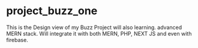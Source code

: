 # project_buzz_one
This is the Design view of my Buzz Project will also learning. advanced MERN stack. Will integrate it with both MERN, PHP, NEXT JS and even with firebase.
